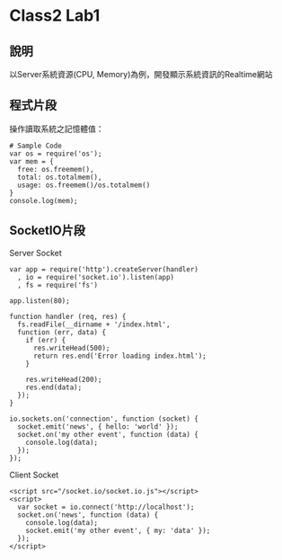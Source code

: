 Class2 Lab1
====

## 說明

以Server系統資源(CPU, Memory)為例，開發顯示系統資訊的Realtime網站

## 程式片段

操作讀取系統之記憶體值：

```
# Sample Code
var os = require('os');
var mem = {
  free: os.freemem(),
  total: os.totalmem(),
  usage: os.freemem()/os.totalmem()
}
console.log(mem);
```

## SocketIO片段

Server Socket

```
var app = require('http').createServer(handler)
  , io = require('socket.io').listen(app)
  , fs = require('fs')

app.listen(80);

function handler (req, res) {
  fs.readFile(__dirname + '/index.html',
  function (err, data) {
    if (err) {
      res.writeHead(500);
      return res.end('Error loading index.html');
    }

    res.writeHead(200);
    res.end(data);
  });
}

io.sockets.on('connection', function (socket) {
  socket.emit('news', { hello: 'world' });
  socket.on('my other event', function (data) {
    console.log(data);
  });
});
```

Client Socket

```
<script src="/socket.io/socket.io.js"></script>
<script>
  var socket = io.connect('http://localhost');
  socket.on('news', function (data) {
    console.log(data);
    socket.emit('my other event', { my: 'data' });
  });
</script>
```

